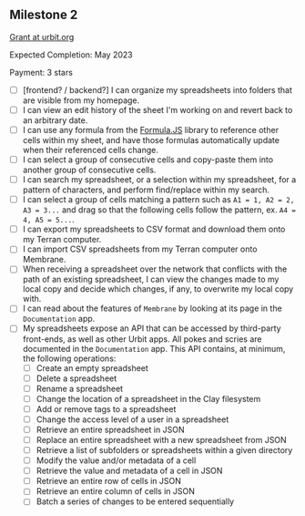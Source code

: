 ## Milestone 2

[Grant at urbit.org](https://urbit.org/grants/membrane)

Expected Completion: May 2023

Payment: 3 stars

- [ ] [frontend? / backend?] I can organize my spreadsheets into folders that are visible from my homepage.
- [ ] I can view an edit history of the sheet I'm working on and revert back to an arbitrary date.
- [ ] I can use any formula from the [Formula.JS](https://formulajs.info/) library to reference other cells within my sheet, and have those formulas automatically update when their referenced cells change.
- [ ] I can select a group of consecutive cells and copy-paste them into another group of consecutive cells.
- [ ] I can search my spreadsheet, or a selection within my spreadsheet, for a pattern of characters, and perform find/replace within my search.
- [ ] I can select a group of cells matching a pattern such as `A1 = 1, A2 = 2, A3 = 3...` and drag so that the following cells follow the pattern, ex. `A4 = 4, A5 = 5...`.
- [ ] I can export my spreadsheets to CSV format and download them onto my Terran computer.
- [ ] I can import CSV spreadsheets from my Terran computer onto Membrane.
- [ ] When receiving a spreadsheet over the network that conflicts with the path of an existing spreadsheet, I can view the changes made to my local copy and decide which changes, if any, to overwrite my local copy with.
- [ ] I can read about the features of `Membrane` by looking at its page in the `Documentation` app.
- [ ] My spreadsheets expose an API that can be accessed by third-party front-ends, as well as other Urbit apps. All pokes and scries are documented in the `Documentation` app. This API contains, at minimum, the following operations:
  - [ ] Create an empty spreadsheet
  - [ ] Delete a spreadsheet
  - [ ] Rename a spreadsheet
  - [ ] Change the location of a spreadsheet in the Clay filesystem
  - [ ] Add or remove tags to a spreadsheet
  - [ ] Change the access level of a user in a spreadsheet
  - [ ] Retrieve an entire spreadsheet in JSON
  - [ ] Replace an entire spreadsheet with a new spreadsheet from JSON
  - [ ] Retrieve a list of subfolders or spreadsheets within a given directory
  - [ ] Modify the value and/or metadata of a cell
  - [ ] Retrieve the value and metadata of a cell in JSON
  - [ ] Retrieve an entire row of cells in JSON
  - [ ] Retrieve an entire column of cells in JSON
  - [ ] Batch a series of changes to be entered sequentially

